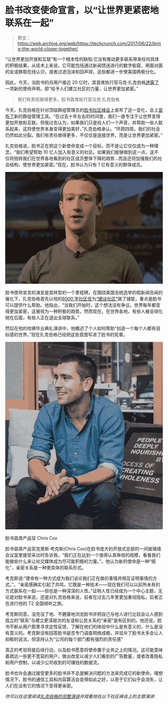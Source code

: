 # 脸书改变使命宣言，以“让世界更紧密地联系在一起”

> 原文：<https://web.archive.org/web/https://techcrunch.com/2017/06/22/bring-the-world-closer-together/>

“让世界更加开放和互联”有一个根本性的缺陷:它没有推动更多联系带来任何具体的积极结果。从技术上来说，它可能包括通过新闻馈送进行的数字偷窥，用面对面的友谊换取在线认识，或者过滤泡沫和回声球，这些都进一步使美国两极分化。

因此，今天，当脸书的月用户接近 20 亿时，其首席执行官马克·扎克伯格[透露了](https://web.archive.org/web/20230404054507/https://www.facebook.com/zuck/posts/10154944663901634)一项新的使命声明，即“给予人们建立社区的力量，让世界更加紧密。”

> 我们有责任做得更多。脸书首席执行官马克·扎克伯格

今天，扎克伯格在针对顶级群组管理员的[脸书社区峰会](https://web.archive.org/web/20230404054507/https://techcrunch.com/2017/04/11/facebook-communities-summit/)上宣布了这一变化，会上[宣布了](https://web.archive.org/web/20230404054507/https://techcrunch.com/2017/06/22/facebook-group-admin-tools/)新的群组管理工具。“在过去十年左右的时间里，我们一直专注于让世界变得更加开放和互联。但我过去认为，如果我们只是给人们一个声音，并帮助一些人联系起来，这将使世界本身变得更加美好，”扎克伯格承认。“环顾四周，我们的社会仍然如此分裂。我们有责任做得更多，不仅仅是连接世界，而是让世界更加紧密。”

扎克伯格说，脸书正在把这个新使命变成一个目标，而不是让它仅仅成为一种理念。“我们希望帮助 10 亿人加入有意义的社区。如果我们能够做到这一点，这不仅将扭转我们在世界各地看到的社区成员整体下降的趋势…而且还将加强我们的社会结构，使世界更加紧密。”现在，脸书认为只有 1 亿有意义的群体成员。

![](img/0c088744052ce733073281f8035d6602.png)

脸书使命宣言的演变是其转型的一个里程碑。在围绕美国总统选举的假新闻丑闻的催化下，扎克伯格首先以他的[6000 字社区信](https://web.archive.org/web/20230404054507/https://techcrunch.com/2017/02/16/building-the-world-we-all-want/)为[“建设社区”](https://web.archive.org/web/20230404054507/https://www.facebook.com/notes/mark-zuckerberg/building-global-community/10154544292806634)做了铺垫，重点是脸书可以提供什么帮助。他指出，“当我们开始时，这个想法没有争议。世界每年都变得更加紧密，这被视为一种积极的趋势。然而现在，在世界各地，有些人被全球化抛在后面，有些人正在退出全球联系。”

然后在他的哈佛毕业典礼演讲中，他概述了个人如何帮助“创造一个每个人都有目标感的世界。”现在扎克伯格已经把这些意图写进了脸书的宪章。

![](img/a013132b9721019a32846fa2cf9ebf67.png)

脸书首席产品官 Chris Cox

脸书首席产品官克里斯·考克斯(Chris Cox)在脸书庞大的开放式总部的一间玻璃墙会议室里接受采访时告诉我，“我们正在达到一个值得认真审视的规模，看看我们能做些什么来让社交媒体成为尽可能积极的力量。”。他认为新的使命是一种“细化”，亲密关系是一种更具体的联系形式。

考克斯说:“使命有一种方式成为我们谈论我们正在做的事情并相互证明事情的方式。”。“亲密感确实引起了共鸣，它既是一种技术——现在我们可以以前所未有的方式联系在一起——但也是一种深深的人性。”证明人性已经成为一个中心主题，无论是对脸书来说，还是对扎克伯格来说，前者在过去几年里更加重视隐私，后者正在进行他的 T2 全国倾听之旅。

考克斯同意，没完没了地、不健康地浏览脸书并把自己与他人进行比较会让人感到孤立的“联系”与建立更深层次的友谊和公民关系的“亲密”是有区别的。他还说，脸书不断从用户那里寻求定性反馈，了解在他们的体验中什么是有意义的，什么是没有意义的。考克斯没有回答脸书是否专门调查网络成瘾，并驳斥了脸书太多会让人抑郁的说法，但坚持认为“公司的每个部门都有强烈的责任感”

真正的考验将是后续行动，以及脸书愿意将使命置于业务之上的情况。这可能意味着疏远一些更不宽容的用户，做出改变以减少人们看到的广告数量，或者改善隐私和用户控制，以减少公司收到的可赚钱的数据流。

脸书也许会通过接受更多的脸书并不总是解决问题的方法来完成它的新使命。理想情况下，脸书的通信工具和内容算法会变得如此之好，以至于它们似乎会消失，让人们在没有它的情况下变得更亲密。

*你可以在这里阅读[扎克伯格的完整演讲](https://web.archive.org/web/20230404054507/https://www.facebook.com/zuck/posts/10154944663901634)并观看他在以下社区峰会上的主题演讲:*